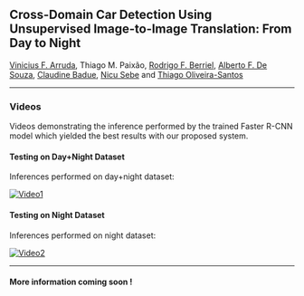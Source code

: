 ## Cross-Domain Car Detection Using Unsupervised Image-to-Image Translation: From Day to Night

[Vinicius F. Arruda](https://viniciusarruda.github.io), Thiago M. Paixão, [Rodrigo F. Berriel](http://rodrigoberriel.com), [Alberto F. De Souza](https://inf.ufes.br/~alberto), [Claudine Badue](https://www.inf.ufes.br/~claudine/), [Nicu Sebe](http://disi.unitn.it/~sebe/) and [Thiago Oliveira-Santos](https://www.inf.ufes.br/~todsantos/home)

---

### Videos

Videos demonstrating the inference performed by the trained Faster R-CNN model which yielded the best results with our proposed system.

#### Testing on Day+Night Dataset

Inferences performed on day+night dataset:

[![Video1](https://github.com/viniciusarruda/cross-domain-car-detection/blob/master/images/day_plus_night_video_overview.png)](https://youtu.be/qENxVuUXa0s)

#### Testing on Night Dataset

Inferences performed on night dataset:

[![Video2](https://github.com/viniciusarruda/cross-domain-car-detection/blob/master/images/night_video_overview.png)](https://youtu.be/MqZ2I-h_FOA)

---

#### More information coming soon !
